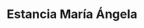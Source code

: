---
title: "Estancia María Ángela"
url: /ciudad-autonoma-de-buenos-aires/estancia-maria-angela/
shop: carnicero
---